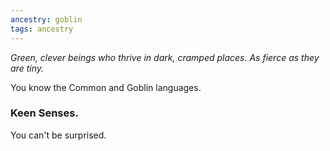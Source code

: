 ```yaml
---
ancestry: goblin
tags: ancestry
---
```

*Green, clever beings who thrive in dark, cramped places. As fierce as they are tiny.*

You know the Common and Goblin languages.

### Keen Senses.
You can't be surprised.

